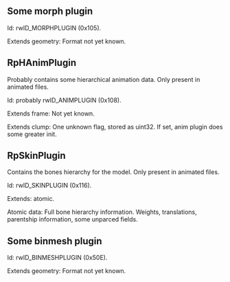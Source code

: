 Some morph plugin
-----------------

Id: rwID_MORPHPLUGIN (0x105).

Extends geometry:
Format not yet known.

RpHAnimPlugin
-------------

Probably contains some hierarchical animation data.
Only present in animated files.

Id: probably rwID_ANIMPLUGIN (0x108).

Extends frame:
Not yet known.

Extends clump:
One unknown flag, stored as uint32. If set, anim plugin does some greater init.

RpSkinPlugin
------------

Contains the bones hierarchy for the model.
Only present in animated files.

Id: rwID_SKINPLUGIN (0x116).

Extends: atomic.

Atomic data:
Full bone hierarchy information. Weights, translations, parentship information, some unparced fields.

Some binmesh plugin
-------------------

Id: rwID_BINMESHPLUGIN (0x50E).

Extends geometry:
Format not yet known.
